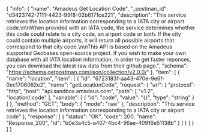 {
  "info": {
    "name": "Amadeus Get Location Code",
    "_postman_id": "d3423742-7111-4423-99f8-02b6171ce221",
    "description": "This service retrieves the location information corresponding to a IATA city or airport code.\n\nWhen provided with an IATA code, the service determines whether this code could relate to a city code, an airport code or both. If the city could contain multiple airports, it will return all possible airports that correspond to that city code.\n\nThis API is based on the Amadeus supported Geobases open-source project. If you wish to make your own database with all IATA location information, in order to get faster reponses, you can download the latest raw data from their github page.",
    "schema": "https://schema.getpostman.com/json/collection/v2.0.0/"
  },
  "item": [
    {
      "name": "location",
      "item": [
        {
          "id": "6723183f-aa43-470e-9e6f-0ec1706062e2",
          "name": "getLocationCode",
          "request": {
            "url": {
              "protocol": "http",
              "host": "api.sandbox.amadeus.com",
              "path": [
                "v1.2",
                "location/:code"
              ],
              "variable": [
                {
                  "id": "code",
                  "value": "{}",
                  "type": "string"
                }
              ]
            },
            "method": "GET",
            "body": {
              "mode": "raw"
            },
            "description": "This service retrieves the location information corresponding to a IATA city or airport code"
          },
          "response": [
            {
              "status": "OK",
              "code": 200,
              "name": "Response_200",
              "id": "b0e3a4c5-a407-4bc4-96ae-40916e51138b"
            }
          ]
        }
      ]
    }
  ]
}